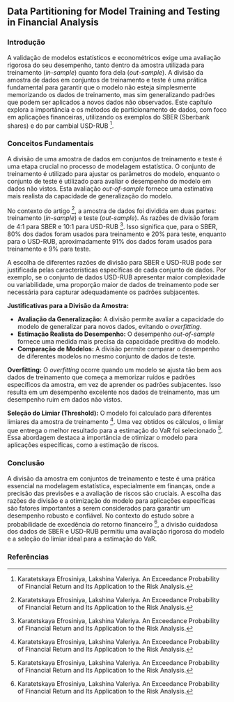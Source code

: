 ## Data Partitioning for Model Training and Testing in Financial Analysis

### Introdução
A validação de modelos estatísticos e econométricos exige uma avaliação rigorosa do seu desempenho, tanto dentro da amostra utilizada para treinamento (*in-sample*) quanto fora dela (*out-sample*). A divisão da amostra de dados em conjuntos de treinamento e teste é uma prática fundamental para garantir que o modelo não esteja simplesmente memorizando os dados de treinamento, mas sim generalizando padrões que podem ser aplicados a novos dados não observados. Este capítulo explora a importância e os métodos de particionamento de dados, com foco em aplicações financeiras, utilizando os exemplos do SBER (Sberbank shares) e do par cambial USD-RUB [^6].

### Conceitos Fundamentais
A divisão de uma amostra de dados em conjuntos de treinamento e teste é uma etapa crucial no processo de modelagem estatística. O conjunto de treinamento é utilizado para ajustar os parâmetros do modelo, enquanto o conjunto de teste é utilizado para avaliar o desempenho do modelo em dados não vistos. Esta avaliação *out-of-sample* fornece uma estimativa mais realista da capacidade de generalização do modelo.

No contexto do artigo [^6], a amostra de dados foi dividida em duas partes: treinamento (*in-sample*) e teste (*out-sample*). As razões de divisão foram de 4:1 para SBER e 10:1 para USD-RUB [^6]. Isso significa que, para o SBER, 80% dos dados foram usados para treinamento e 20% para teste, enquanto para o USD-RUB, aproximadamente 91% dos dados foram usados para treinamento e 9% para teste.

A escolha de diferentes razões de divisão para SBER e USD-RUB pode ser justificada pelas características específicas de cada conjunto de dados. Por exemplo, se o conjunto de dados USD-RUB apresentar maior complexidade ou variabilidade, uma proporção maior de dados de treinamento pode ser necessária para capturar adequadamente os padrões subjacentes.

**Justificativas para a Divisão da Amostra:**

*   **Avaliação da Generalização:** A divisão permite avaliar a capacidade do modelo de generalizar para novos dados, evitando o *overfitting*.
*   **Estimação Realista do Desempenho:** O desempenho *out-of-sample* fornece uma medida mais precisa da capacidade preditiva do modelo.
*   **Comparação de Modelos:** A divisão permite comparar o desempenho de diferentes modelos no mesmo conjunto de dados de teste.

**Overfitting:** O *overfitting* ocorre quando um modelo se ajusta tão bem aos dados de treinamento que começa a memorizar ruídos e padrões específicos da amostra, em vez de aprender os padrões subjacentes. Isso resulta em um desempenho excelente nos dados de treinamento, mas um desempenho ruim em dados não vistos.

**Seleção do Limiar (Threshold):**
O modelo foi calculado para diferentes limiares da amostra de treinamento [^6]. Uma vez obtidos os cálculos, o limiar que entrega o melhor resultado para a estimação do VaR foi selecionado [^6]. Essa abordagem destaca a importância de otimizar o modelo para aplicações específicas, como a estimação de riscos.

### Conclusão
A divisão da amostra em conjuntos de treinamento e teste é uma prática essencial na modelagem estatística, especialmente em finanças, onde a precisão das previsões e a avaliação de riscos são cruciais. A escolha das razões de divisão e a otimização do modelo para aplicações específicas são fatores importantes a serem considerados para garantir um desempenho robusto e confiável. No contexto do estudo sobre a probabilidade de excedência do retorno financeiro [^6], a divisão cuidadosa dos dados de SBER e USD-RUB permitiu uma avaliação rigorosa do modelo e a seleção do limiar ideal para a estimação do VaR.

### Referências
[^6]:  Karatetskaya Efrosiniya, Lakshina Valeriya. An Exceedance Probability of Financial Return and Its Application to the Risk Analysis.

<!-- END -->